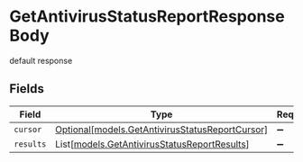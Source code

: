 # GetAntivirusStatusReportResponseBody

default response


## Fields

| Field                                                                                          | Type                                                                                           | Required                                                                                       | Description                                                                                    |
| ---------------------------------------------------------------------------------------------- | ---------------------------------------------------------------------------------------------- | ---------------------------------------------------------------------------------------------- | ---------------------------------------------------------------------------------------------- |
| `cursor`                                                                                       | [Optional[models.GetAntivirusStatusReportCursor]](../models/getantivirusstatusreportcursor.md) | :heavy_minus_sign:                                                                             | N/A                                                                                            |
| `results`                                                                                      | List[[models.GetAntivirusStatusReportResults](../models/getantivirusstatusreportresults.md)]   | :heavy_minus_sign:                                                                             | N/A                                                                                            |